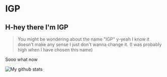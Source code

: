 # IGP

## H-hey there I'm IGP 
> You might be wondering about the name "IGP" 
y-yeah I know it doesn't make any sense
I just don't wanna change it. (I was probably high when I have chosen this name)

<p> Sooo what now </p>


![My github stats](https://github-readme-stats.vercel.app/api?username=Im-IGP&show_icons=true&theme=dark)

